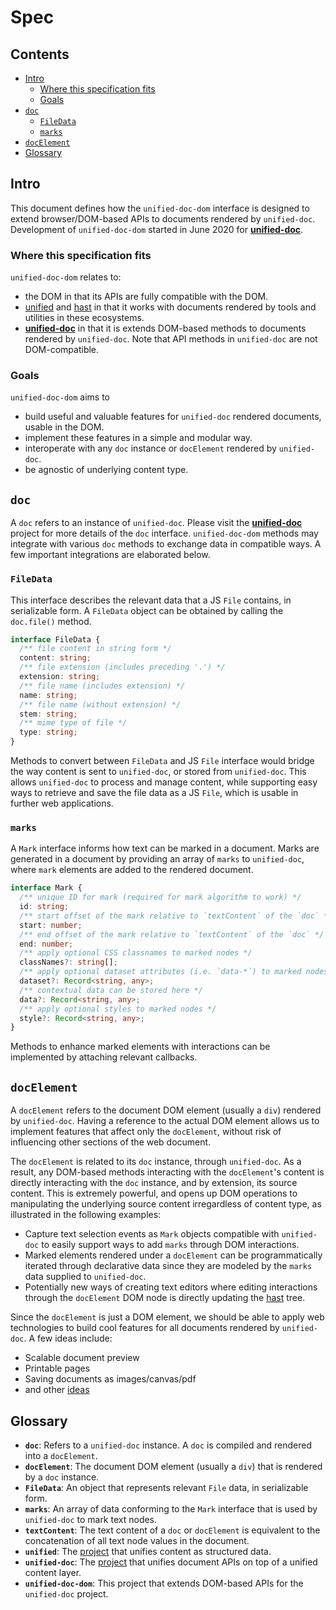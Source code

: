 # Spec

## Contents
- [Intro](#intro)
  - [Where this specification fits](#where-this-specification-fits)
  - [Goals](#goals)
- [`doc`](#doc)
  - [`FileData`](#FileData)
  - [`marks`](#marks)
- [`docElement`](#docElement)
- [Glossary](#glossary)

## Intro
This document defines how the `unified-doc-dom` interface is designed to extend browser/DOM-based APIs to documents rendered by `unified-doc`.  Development of `unified-doc-dom` started in June 2020 for [**unified-doc**][unified-doc].

### Where this specification fits

`unified-doc-dom` relates to:
- the DOM in that its APIs are fully compatible with the DOM.
- [unified][] and [hast][] in that it works with documents rendered by tools and utilities in these ecosystems.
- [**unified-doc**][unified-doc] in that it is extends DOM-based methods to documents rendered by `unified-doc`.  Note that API methods in `unified-doc` are not DOM-compatible.

### Goals
`unified-doc-dom` aims to
- build useful and valuable features for `unified-doc` rendered documents, usable in the DOM.
- implement these features in a simple and modular way.
- interoperate with any `doc` instance or `docElement` rendered by `unified-doc`.
- be agnostic of underlying content type.

## `doc`
A `doc` refers to an instance of `unified-doc`.  Please visit the [**unified-doc**][unified-doc] project for more details of the `doc` interface.  `unified-doc-dom` methods may integrate with various `doc` methods to exchange data in compatible ways.  A few important integrations are elaborated below.

### `FileData`
This interface describes the relevant data that a JS `File` contains, in serializable form.  A `FileData` object can be obtained by calling the `doc.file()` method.
```ts
interface FileData {
  /** file content in string form */
  content: string;
  /** file extension (includes preceding '.') */
  extension: string;
  /** file name (includes extension) */
  name: string;
  /** file name (without extension) */
  stem: string;
  /** mime type of file */
  type: string;
}
```

Methods to convert between `FileData` and JS `File` interface would bridge the way content is sent to `unified-doc`, or stored from `unified-doc`.  This allows `unified-doc` to process and manage content, while supporting easy ways to retrieve and save the file data as a JS `File`, which is usable in further web applications.

### `marks`
A `Mark` interface informs how text can be marked in a document.  Marks are generated in a document by providing an array of `marks` to `unified-doc`, where `mark` elements are added to the rendered document.

```ts
interface Mark {
  /** unique ID for mark (required for mark algorithm to work) */
  id: string;
  /** start offset of the mark relative to `textContent` of the `doc` */
  start: number;
  /** end offset of the mark relative to `textContent` of the `doc` */
  end: number;
  /** apply optional CSS classnames to marked nodes */
  classNames?: string[];
  /** apply optional dataset attributes (i.e. `data-*`) to marked nodes */
  dataset?: Record<string, any>;
  /** contextual data can be stored here */
  data?: Record<string, any>;
  /** apply optional styles to marked nodes */
  style?: Record<string, any>;
}
```

Methods to enhance marked elements with interactions can be implemented by attaching relevant callbacks.


## `docElement`
A `docElement` refers to the document DOM element (usually a `div`) rendered by `unified-doc`.  Having a reference to the actual DOM element allows us to implement features that affect only the `docElement`, without risk of influencing other sections of the web document.

The `docElement` is related to its `doc` instance, through `unified-doc`.  As a result, any DOM-based methods interacting with the `docElement`'s content is directly interacting with the `doc` instance, and by extension, its source content.  This is extremely powerful, and opens up DOM operations to manipulating the underlying source content irregardless of content type, as illustrated in the following examples:

- Capture text selection events as `Mark` objects compatible with `unified-doc` to easily support ways to add `marks` through DOM interactions.
- Marked elements rendered under a `docElement` can be programmatically iterated through declarative data since they are modeled by the `marks` data supplied to `unified-doc`.
- Potentially new ways of creating text editors where editing interactions through the `docElement` DOM node is directly updating the [hast][] tree.

Since the `docElement` is just a DOM element, we should be able to apply web technologies to build cool features for all documents rendered by `unified-doc`.  A few ideas include:
- Scalable document preview
- Printable pages
- Saving documents as images/canvas/pdf
- and other [ideas][]

## Glossary
- **`doc`**: Refers to a `unified-doc` instance.  A `doc` is compiled and rendered into a `docElement`.
- **`docElement`**: The document DOM element (usually a `div`) that is rendered by a `doc` instance.
- **`FileData`**: An object that represents relevant `File` data, in serializable form.
- **`marks`**: An array of data conforming to the `Mark` interface that is used by `unified-doc` to mark text nodes.
- **`textContent`**: The text content of a `doc` or `docElement` is equivalent to the concatenation of all text node values in the document.
- **`unified`**: The [project][unified] that unifies content as structured data.
- **`unified-doc`**: The [project][unified-doc] that unifies document APIs on top of a unified content layer.
- **`unified-doc-dom`**: This project that extends DOM-based APIs for the `unified-doc` project.


<!-- Definitions -->
[hast]: https://github.com/syntax-tree/hast
[ideas]: https://github.com/unified-doc/ideas
[unified-doc]: https://github.com/unified-doc/unified-doc
[unified]: https://github.com/unifiedjs/unified
